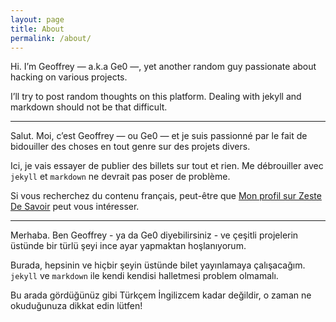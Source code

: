 ```yaml
---
layout: page
title: About
permalink: /about/
---
```


Hi. I’m Geoffrey — a.k.a Ge0 —, yet another random guy passionate about hacking
on various projects.

I’ll try to post random thoughts on this platform. Dealing with jekyll and
markdown should not be that difficult.

***

Salut. Moi, c’est Geoffrey — ou Ge0 — et je suis passionné par le fait de
bidouiller des choses en tout genre sur des projets divers.

Ici, je vais essayer de publier des billets sur tout et rien. Me débrouiller
avec `jekyll` et `markdown` ne devrait pas poser de problème.

Si vous recherchez du contenu français, peut-être que
[Mon profil sur Zeste De Savoir](https://zestedesavoir.com/membres/voir/Ge0/)
peut vous intéresser.

***

Merhaba. Ben Geoffrey - ya da Ge0 diyebilirsiniz - ve çeşitli projelerin üstünde
bir türlü şeyi ince ayar yapmaktan hoşlanıyorum.

Burada, hepsinin ve hiçbir şeyin üstünde bilet yayınlamaya çalışacağım. `jekyll` ve
`markdown` ile kendi kendisi halletmesi problem olmamalı.

Bu arada gördüğünüz gibi Türkçem İngilizcem kadar değildir, o zaman ne okuduğunuza
dikkat edin lütfen!